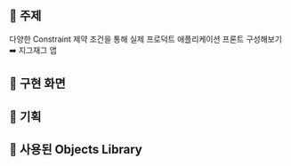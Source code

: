 ## 📌 주제
   다양한 Constraint 제약 조건을 통해 실제 프로덕트 애플리케이션 프론트 구성해보기 ➡️ 지그재그 앱 
    
## 📌 구현 화면


## 📌 기획 


## 📌 사용된 Objects Library
